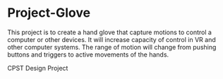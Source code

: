 # Project-Glove<br />
This project is to create a hand glove that capture motions to control a computer or other devices. It will increase capacity of control in VR and other computer systems. The range of motion will change from pushing buttons and triggers to active movements of the hands.



CPST Design Project <br />